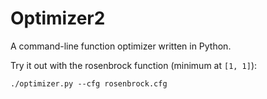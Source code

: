 # Optimizer2

A command-line function optimizer written in Python.

Try it out with the rosenbrock function (minimum at `[1, 1]`):

~~~
./optimizer.py --cfg rosenbrock.cfg
~~~
